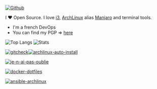 [![Github](https://img.shields.io/github/followers/badele?label=Follow&style=social)](https://github.com/badele)

I ❤ Open Source. I love [i3](https://i3wm.org/), [ArchLinux](https://archlinux.org/) alias [Manjaro](https://manjaro.org/) and terminal tools.

* I'm a french DevOps 
* You can find my PGP => [here](https://keybase.io/brunoadele)

![Top Langs](https://github-readme-stats.vercel.app/api/top-langs/?username=badele&theme=prussian&hide=php,java,html,markdown)
![Stats](https://github-readme-stats.vercel.app/api?username=badele&show_icons=true&count_private=true&line_height=40&theme=prussian)

[![gitcheck](https://github-readme-stats.vercel.app/api/pin/?username=badele&repo=gitcheck&theme=prussian)](https://github.com/badele/gitcheck)[![archlinux-auto-install](https://github-readme-stats.vercel.app/api/pin/?username=badele&repo=archlinux-auto-install&theme=prussian)](https://github.com/badele/archlinux-auto-instal)

[![je-n-ai-pas-oublie](https://github-readme-stats.vercel.app/api/pin/?username=badele&repo=je-n-ai-pas-oublie&theme=prussian)](https://github.com/badele/je-n-ai-pas-oublie)


[![docker-dotfiles](https://github-readme-stats.vercel.app/api/pin/?username=badele&repo=docker-dotfiles&theme=prussian)](https://github.com/badele/docker-dotfiles)

[![ansible-archlinux](https://github-readme-stats.vercel.app/api/pin/?username=badele&repo=ansible-archlinux&theme=prussian)](https://github.com/badele/ansible-archlinux)
